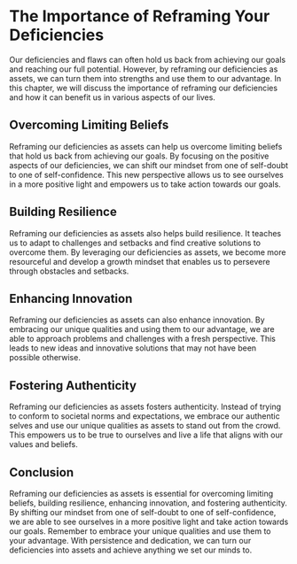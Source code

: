 The Importance of Reframing Your Deficiencies
===============================================================================================

Our deficiencies and flaws can often hold us back from achieving our goals and reaching our full potential. However, by reframing our deficiencies as assets, we can turn them into strengths and use them to our advantage. In this chapter, we will discuss the importance of reframing our deficiencies and how it can benefit us in various aspects of our lives.

Overcoming Limiting Beliefs
---------------------------

Reframing our deficiencies as assets can help us overcome limiting beliefs that hold us back from achieving our goals. By focusing on the positive aspects of our deficiencies, we can shift our mindset from one of self-doubt to one of self-confidence. This new perspective allows us to see ourselves in a more positive light and empowers us to take action towards our goals.

Building Resilience
-------------------

Reframing our deficiencies as assets also helps build resilience. It teaches us to adapt to challenges and setbacks and find creative solutions to overcome them. By leveraging our deficiencies as assets, we become more resourceful and develop a growth mindset that enables us to persevere through obstacles and setbacks.

Enhancing Innovation
--------------------

Reframing our deficiencies as assets can also enhance innovation. By embracing our unique qualities and using them to our advantage, we are able to approach problems and challenges with a fresh perspective. This leads to new ideas and innovative solutions that may not have been possible otherwise.

Fostering Authenticity
----------------------

Reframing our deficiencies as assets fosters authenticity. Instead of trying to conform to societal norms and expectations, we embrace our authentic selves and use our unique qualities as assets to stand out from the crowd. This empowers us to be true to ourselves and live a life that aligns with our values and beliefs.

Conclusion
----------

Reframing our deficiencies as assets is essential for overcoming limiting beliefs, building resilience, enhancing innovation, and fostering authenticity. By shifting our mindset from one of self-doubt to one of self-confidence, we are able to see ourselves in a more positive light and take action towards our goals. Remember to embrace your unique qualities and use them to your advantage. With persistence and dedication, we can turn our deficiencies into assets and achieve anything we set our minds to.
